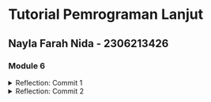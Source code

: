 # Tutorial Pemrograman Lanjut
## Nayla Farah Nida - 2306213426

### Module 6

<details>
<summary>Reflection: Commit 1</summary>


The ```handle_connection``` method reads and prints the HTTP request headers from a TCP connection.

**1. Wraps the TCPStream in BufReader**

```BufReader::new(&stream)```: Creates a buffered reader to efficiently read lines from the connection.

**2. Reads the HTTP request line by line**

```.lines()```: Reads the incoming data line by line.

```.map(|result| result.unwrap())```: Extracts the actual string from the Result<String, io::Error>, if no errors occur.

```.take_while(|line| !line.is_empty())```: Reads lines until it encounters an empty line ("").

**3. Stores the request in a ```Vec<String>```**

***4. Prints the HTTP request**

Output:

``` Rust
Request: [
    "GET / HTTP/1.1",
    "Host: 127.0.0.1:7878",
    "Connection: keep-alive",
    "Cache-Control: max-age=0",
    "sec-ch-ua: \"Chromium\";v=\"134\", \"Not:A-Brand\";v=\"24\", \"Google Chrome\";v=\"134\"",
    "sec-ch-ua-mobile: ?0",
    "sec-ch-ua-platform: \"Windows\"",
    "Upgrade-Insecure-Requests: 1",
    "User-Agent: Mozilla/5.0 (Windows NT 10.0; Win64; x64) AppleWebKit/537.36 (KHTML, like Gecko) Chrome/134.0.0.0 Safari/537.36",
    "Accept: text/html,application/xhtml+xml,application/xml;q=0.9,image/avif,image/webp,image/apng,*/*;q=0.8,application/signed-exchange;v=b3;q=0.7",
    "Sec-Fetch-Site: cross-site",
    "Sec-Fetch-Mode: navigate",
    "Sec-Fetch-User: ?1",
    "Sec-Fetch-Dest: document",
    "Accept-Encoding: gzip, deflate, br, zstd",
    "Accept-Language: en-US,en;q=0.9,id-ID;q=0.8,id;q=0.7,ms;q=0.6,it;q=0.5",
    "Cookie: csrftoken=qnUz3g0Vm17XcQEPWpnPXAZkf20LmLbS",
]
```

</details>

<details>
    <summary>Reflection: Commit 2</summary>
    ![Commit 2 screen capture](/assets/images/adpro-modul6_commit2.png) 
</details>